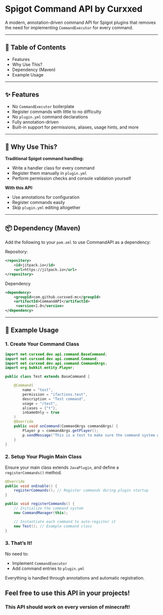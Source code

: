 # Spigot Command API by Curxxed

A modern, annotation-driven command API for Spigot plugins that removes the need for implementing `CommandExecutor` for every command.

---

## 📑 Table of Contents

- Features
- Why Use This?
- Dependency (Maven)
- Example Usage

---

## ✨ Features

- No `CommandExecutor` boilerplate
- Register commands with little to no difficulty
- No `plugin.yml` command declarations
- Fully annotation-driven
- Built-in support for permissions, aliases, usage hints, and more

---

## 🧠 Why Use This?

**Traditional Spigot command handling:**
- Write a handler class for every command
- Register them manually in `plugin.yml`
- Perform permission checks and console validation yourself

**With this API:**
- Use annotations for configuration
- Register commands easily
- Skip `plugin.yml` editing altogether

---

## 📦 Dependency (Maven)

Add the following to your `pom.xml` to use CommandAPI as a dependency:

Repository:

```xml
<repository>
    <id>jitpack.io</id>
    <url>https://jitpack.io</url>
</repository>
```

Dependency

```xml
<dependency>
    <groupId>com.github.curxxed-mc</groupId>
    <artifactId>CommandAPI</artifactId>
     <version>1.0</version>
</dependency>

```

---

## 🚀 Example Usage

### 1. Create Your Command Class

```java
import net.curxxed.dev.api.command.BaseCommand;
import net.curxxed.dev.api.command.Command;
import net.curxxed.dev.api.command.CommandArgs;
import org.bukkit.entity.Player;

public class Test extends BaseCommand {

    @Command(
        name = "test",
        permission = "ifactions.test",
        description = "Test command",
        usage = "/test",
        aliases = {"t"},
        inGameOnly = true
    )
    @Override
    public void onCommand(CommandArgs commandArgs) {
        Player p = commandArgs.getPlayer();
        p.sendMessage("This is a test to make sure the command system works!");
    }
}
```

### 2. Setup Your Plugin Main Class

Ensure your main class extends `JavaPlugin`, and define a `registerCommands()` method.

```java
@Override
public void onEnable() {
    registerCommands(); // Register commands during plugin startup
}

public void registerCommands() {
    // Initialize the command system
    new CommandManager(this);

    // Instantiate each command to auto-register it
    new Test(); // Example command class
}
```

### 3. That’s It!

No need to:
- Implement `CommandExecutor`
- Add command entries to `plugin.yml`

Everything is handled through annotations and automatic registration.


## Feel free to use this API in your projects!

### This API should work on every version of minecraft!
